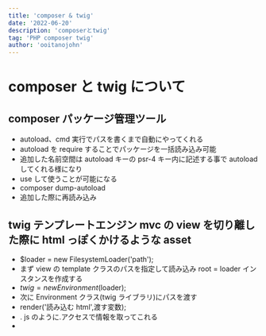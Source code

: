 ```yaml
---
title: 'composer & twig'
date: '2022-06-20'
description: 'composerとtwig'
tag: 'PHP composer twig'
author: 'ooitanojohn'
---
```


# composer と twig について

## composer パッケージ管理ツール

- autoload、cmd 実行でパスを書くまで自動にやってくれる
- autoload を require することでパッケージを一括読み込み可能
- 追加した名前空間は autoload キーの psr-4 キー内に記述する事で autoload してくれる様になり
- use して使うことが可能になる
- composer dump-autoload
- 追加した際に再読み込み

## twig テンプレートエンジン mvc の view を切り離した際に html っぽくかけるような asset

- $loader = new FilesystemLoader('path');
- まず view の template クラスのパスを指定して読み込み root = loader インスタンスを作成する
- $twig = new Environment($loader);
- 次に Environment クラス(twig ライブラリ)にパスを渡す
- render('読み込む html',渡す変数);
- . js のように.アクセスで情報を取ってこれる
-
